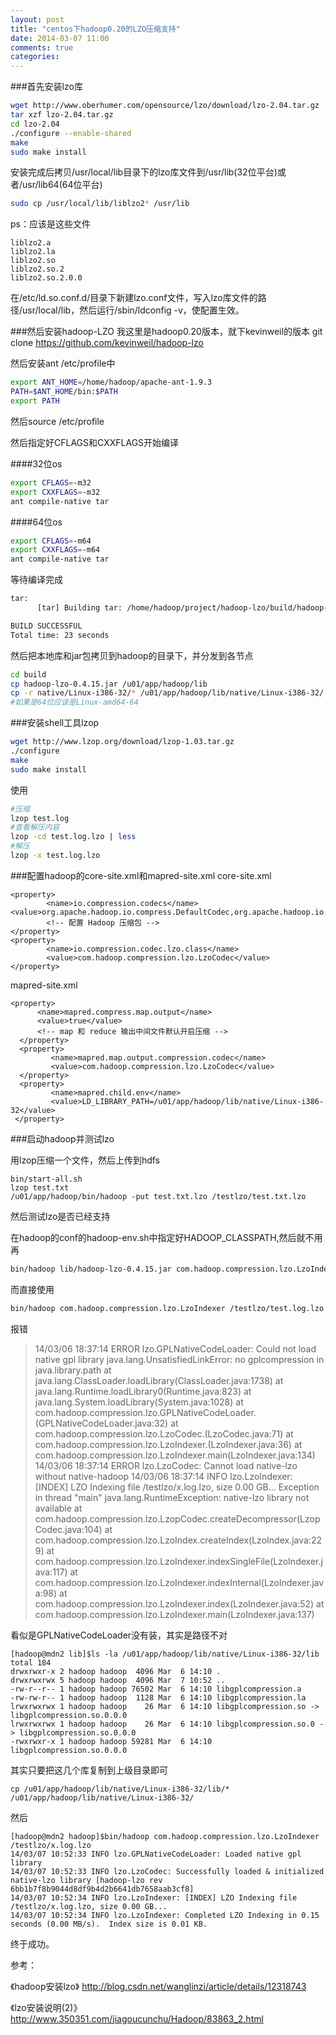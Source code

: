 ```yaml
---
layout: post
title: "centos下hadoop0.20的LZO压缩支持"
date: 2014-03-07 11:00
comments: true
categories: 
---
```


###首先安装lzo库
```sh
wget http://www.oberhumer.com/opensource/lzo/download/lzo-2.04.tar.gz
tar xzf lzo-2.04.tar.gz
cd lzo-2.04
./configure --enable-shared
make
sudo make install
```
安装完成后拷贝/usr/local/lib目录下的lzo库文件到/usr/lib(32位平台)或者/usr/lib64(64位平台)

<!-- more -->

```sh
sudo cp /usr/local/lib/liblzo2* /usr/lib
```
ps：应该是这些文件
```
liblzo2.a
liblzo2.la
liblzo2.so
liblzo2.so.2
liblzo2.so.2.0.0
```
在/etc/ld.so.conf.d/目录下新建lzo.conf文件，写入lzo库文件的路径/usr/local/lib，然后运行/sbin/ldconfig -v，使配置生效。

###然后安装hadoop-LZO
我这里是hadoop0.20版本，就下kevinweil的版本
git clone https://github.com/kevinweil/hadoop-lzo

然后安装ant
/etc/profile中
```bash
export ANT_HOME=/home/hadoop/apache-ant-1.9.3
PATH=$ANT_HOME/bin:$PATH
export PATH
```
然后source /etc/profile

然后指定好CFLAGS和CXXFLAGS开始编译

####32位os
```bash
export CFLAGS=-m32
export CXXFLAGS=-m32
ant compile-native tar
```
####64位os
```bash
export CFLAGS=-m64
export CXXFLAGS=-m64
ant compile-native tar
```
等待编译完成
```bash
tar:
      [tar] Building tar: /home/hadoop/project/hadoop-lzo/build/hadoop-lzo-0.4.15.tar.gz

BUILD SUCCESSFUL
Total time: 23 seconds
```
然后把本地库和jar包拷贝到hadoop的目录下，并分发到各节点
```bash
cd build
cp hadoop-lzo-0.4.15.jar /u01/app/hadoop/lib
cp -r native/Linux-i386-32/* /u01/app/hadoop/lib/native/Linux-i386-32/
#如果是64位应该是Linux-amd64-64
```

###安装shell工具lzop
```bash
wget http://www.lzop.org/download/lzop-1.03.tar.gz
./configure
make
sudo make install
```
使用
```bash
#压缩
lzop test.log
#查看解压内容
lzop -cd test.log.lzo | less
#解压
lzop -x test.log.lzo
```


###配置hadoop的core-site.xml和mapred-site.xml
core-site.xml
```
<property>
        <name>io.compression.codecs</name> <value>org.apache.hadoop.io.compress.DefaultCodec,org.apache.hadoop.io.compress.GzipCodec,org.apache.hadoop.io.compress.BZip2Codec,com.hadoop.compression.lzo.LzoCodec,com.hadoop.compression.lzo.LzopCodec</value>
        <!-- 配置 Hadoop 压缩包 -->
</property>
<property> 
        <name>io.compression.codec.lzo.class</name> 
        <value>com.hadoop.compression.lzo.LzoCodec</value> 
</property>
```
mapred-site.xml
```
<property>
      <name>mapred.compress.map.output</name>
      <value>true</value>
      <!-- map 和 reduce 输出中间文件默认开启压缩 -->
  </property>
  <property>      
         <name>mapred.map.output.compression.codec</name>       
         <value>com.hadoop.compression.lzo.LzoCodec</value>      
  </property> 
  <property>
         <name>mapred.child.env</name> 
         <value>LD_LIBRARY_PATH=/u01/app/hadoop/lib/native/Linux-i386-32</value> 
 </property>
```

###启动hadoop并测试lzo

用lzop压缩一个文件，然后上传到hdfs
```
bin/start-all.sh
lzop test.txt
/u01/app/hadoop/bin/hadoop -put test.txt.lzo /testlzo/test.txt.lzo
```

然后测试lzo是否已经支持

在hadoop的conf的hadoop-env.sh中指定好HADOOP_CLASSPATH,然后就不用再
```sh
bin/hadoop lib/hadoop-lzo-0.4.15.jar com.hadoop.compression.lzo.LzoIndexer /testlzo/test.txt.lzo
```
而直接使用
```sh
bin/hadoop com.hadoop.compression.lzo.LzoIndexer /testlzo/test.log.lzo
```

报错
> 14/03/06 18:37:14 ERROR lzo.GPLNativeCodeLoader: Could not load native gpl library
> java.lang.UnsatisfiedLinkError: no gplcompression in java.library.path
>        at java.lang.ClassLoader.loadLibrary(ClassLoader.java:1738)
>        at java.lang.Runtime.loadLibrary0(Runtime.java:823)
>        at java.lang.System.loadLibrary(System.java:1028)
>        at com.hadoop.compression.lzo.GPLNativeCodeLoader.<clinit>(GPLNativeCodeLoader.java:32)
>        at com.hadoop.compression.lzo.LzoCodec.<clinit>(LzoCodec.java:71)
>        at com.hadoop.compression.lzo.LzoIndexer.<init>(LzoIndexer.java:36)
>        at com.hadoop.compression.lzo.LzoIndexer.main(LzoIndexer.java:134)
> 14/03/06 18:37:14 ERROR lzo.LzoCodec: Cannot load native-lzo without native-hadoop
> 14/03/06 18:37:14 INFO lzo.LzoIndexer: [INDEX] LZO Indexing file /testlzo/x.log.lzo, size 0.00 GB...
> Exception in thread "main" java.lang.RuntimeException: native-lzo library not available
>        at com.hadoop.compression.lzo.LzopCodec.createDecompressor(LzopCodec.java:104)
>        at com.hadoop.compression.lzo.LzoIndex.createIndex(LzoIndex.java:229)
>        at com.hadoop.compression.lzo.LzoIndexer.indexSingleFile(LzoIndexer.java:117)
>        at com.hadoop.compression.lzo.LzoIndexer.indexInternal(LzoIndexer.java:98)
>        at com.hadoop.compression.lzo.LzoIndexer.index(LzoIndexer.java:52)
>        at com.hadoop.compression.lzo.LzoIndexer.main(LzoIndexer.java:137)



看似是GPLNativeCodeLoader没有装，其实是路径不对
```
[hadoop@mdn2 lib]$ls -la /u01/app/hadoop/lib/native/Linux-i386-32/lib
total 184
drwxrwxr-x 2 hadoop hadoop  4096 Mar  6 14:10 .
drwxrwxrwx 5 hadoop hadoop  4096 Mar  7 10:52 ..
-rw-r--r-- 1 hadoop hadoop 76502 Mar  6 14:10 libgplcompression.a
-rw-rw-r-- 1 hadoop hadoop  1128 Mar  6 14:10 libgplcompression.la
lrwxrwxrwx 1 hadoop hadoop    26 Mar  6 14:10 libgplcompression.so -> libgplcompression.so.0.0.0
lrwxrwxrwx 1 hadoop hadoop    26 Mar  6 14:10 libgplcompression.so.0 -> libgplcompression.so.0.0.0
-rwxrwxr-x 1 hadoop hadoop 59281 Mar  6 14:10 libgplcompression.so.0.0.0
```
其实只要把这几个库复制到上级目录即可
```
cp /u01/app/hadoop/lib/native/Linux-i386-32/lib/* /u01/app/hadoop/lib/native/Linux-i386-32/
```
然后
```
[hadoop@mdn2 hadoop]$bin/hadoop com.hadoop.compression.lzo.LzoIndexer /testlzo/x.log.lzo
14/03/07 10:52:33 INFO lzo.GPLNativeCodeLoader: Loaded native gpl library
14/03/07 10:52:33 INFO lzo.LzoCodec: Successfully loaded & initialized native-lzo library [hadoop-lzo rev 6bb1b7f8b9044d8df9b4d2b6641db7658aab3cf8]
14/03/07 10:52:34 INFO lzo.LzoIndexer: [INDEX] LZO Indexing file /testlzo/x.log.lzo, size 0.00 GB...
14/03/07 10:52:34 INFO lzo.LzoIndexer: Completed LZO Indexing in 0.15 seconds (0.00 MB/s).  Index size is 0.01 KB.
```
终于成功。

参考：

《hadoop安装lzo》
http://blog.csdn.net/wanglinzi/article/details/12318743

《lzo安装说明(2)》
http://www.350351.com/jiagoucunchu/Hadoop/83863_2.html


